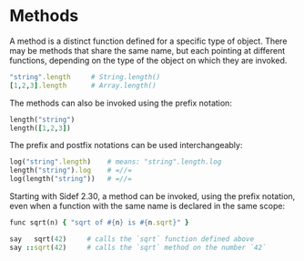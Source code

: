# Methods

A method is a distinct function defined for a specific type of object. There may be methods that share the same name, but each pointing at different functions, depending on the type of the object on which they are invoked.

```ruby
"string".length     # String.length()
[1,2,3].length      # Array.length()
```

The methods can also be invoked using the prefix notation:

```ruby
length("string")
length([1,2,3])
```

The prefix and postfix notations can be used interchangeably:

```ruby
log("string".length)    # means: "string".length.log
length("string").log    # =//=
log(length("string"))   # =//=
```

Starting with Sidef 2.30, a method can be invoked, using the prefix notation, even when a function with the same name is declared in the same scope:

```ruby
func sqrt(n) { "sqrt of #{n} is #{n.sqrt}" }

say   sqrt(42)     # calls the `sqrt` function defined above
say ::sqrt(42)     # calls the `sqrt` method on the number `42`
```
